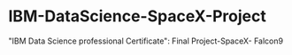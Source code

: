 # IBM-DataScience-SpaceX-Project
"IBM Data Science professional Certificate": Final Project-SpaceX- Falcon9  
